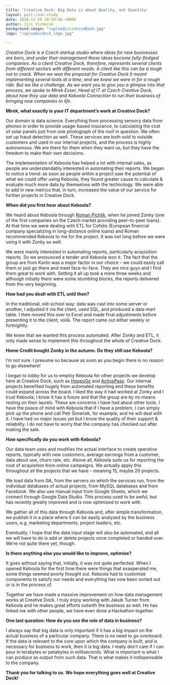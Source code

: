 ```yaml
---
title: 'Creative Dock: Big Data is about Quality, not Quantity'
layout: post-case-study
date: 2018-11-29 10:50:46 +0000
author: Jiri Vicherek
background-image: "/uploads/crativeBack.jpg"
logo: "/uploads/dock_logo.jpg"

---
```

_Creative Dock is a Czech startup studio where ideas for new businesses are born, and under their management these ideas become fully-fledged companies. As a client Creative Dock, therefore, represents several clients from different sectors with different needs. A client like this can be a tough nut to crack. When we won the proposal for Creative Dock it meant implementing several tools at a time, and we knew we were in for a rough ride. But we like a challenge. As we want you to give you a glimpse into that process, we spoke to Mirek Esser, Head of IT at Czech Creative Dock, about how they use data and Keboola Connection to run their business of bringing new companies to life._ 

**Mirek, what exactly is your IT department’s work at Creative Dock?** 

Our domain is data science. Everything from processing sensory data from phones in order to provide usage-based insurance, to calculating the cost of solar panels just from one photograph of the roof in question. We often set up fraud detection as well. These services are both sold to outside customers and used in our internal projects, and the process is highly autonomous. We are there for them when they want us, but they have the freedom to make their own decisions. 

The implementation of Keboola has helped a lot with internal sales, as people are understandably interested in automating their reports. We began to notice a trend: as soon as people within a project saw the potential of what we could offer using Keboola, they found greater cause to calculate & evaluate much more data by themselves with the technology. We were able to add in new metrics that, in turn, increased the value of our service for further projects in Creative Dock.

**When did you first hear about Keboola?**

We heard about Keboola through [Roman Pichlík](https://www.linkedin.com/in/romanpichlik/), when he joined Zonky (one of the first companies on the Czech market providing peer-to-peer loans). At that time we were dealing with ETL for Cofidis (European financial company specializing in long-distance online loans) and Roman recommended Keboola to me for the project. It was not long before we were using it with Zonky as well.

We were mainly interested in automating reports, particularly acquisition reports. So we announced a tender and Keboola won it. The fact that the group are from Karlin was a major factor in our choice – we could easily call them or just go there and meet face-to-face. They are nice guys and I find them great to work with. Setting it all up took a mere three weeks and although initially there were some stumbling blocks, the reports delivered from the very beginning. 

**How had you dealt with ETL until then?**

In the traditional, old-school way: data was cast into some server or another, I adjusted it via the client, used SQL, and produced a data mart table. I then moved this over to Excel and made final adjustments before presenting it to the client, voilà. The report came out either weekly or fortnightly. 

We knew that we wanted this process automated. After Zonky and ETL, it only made sense to implement this throughout the whole of Creative Dock. 

**Home Credit bought Zonky in the autumn. Do they still use Keboola?**

I’m not sure. I presume so because as soon as you begin there is no reason to go elsewhere!

I began to lobby for us to employ Keboola for other projects we develop here at Creative Dock, such as [HoppyGo](https://www.hoppygo.cz/en) and [ActivePass](https://www.activepass.cz/#). Our internal projects benefited hugely from automated reporting and these benefits could expand across the board. I liked the way it had worked at Zonky and I trust Keboola; I know it has a future and that the group are by no means resting on their laurels. These are concerns I have had about other tools. I have the peace of mind with Keboola that if I have a problem, I can simply pick up the phone and call Petr Šimeček, for example, and he will deal with it. I have had no major issues yet but I know the quality of their support & reliability. I do not have to worry that the company has checked out after making the sale. 

**How specifically do you work with Keboola?**

Our data team uses and modifies the actual interface to create operative reports, typically with new customers, average earnings from a customer, data about use, churn rate, etc. Above all, Keboola suits us for reporting the cost of acquisition from online campaigns. We actually apply this throughout all the projects that we have – meaning 15, maybe 20 projects. 

We load data from GA, from the servers on which the services run, from the individual databases of actual projects, from MySQL databases and from Facebook. We also use manual input from Google Sheets, which we connect through Google Data Studio. This process used to be awful, but has recently greatly improved and is now optimized to work with.

We gather all of this data through Keboola and, after simple transformation, we publish it in a place where it can be easily analyzed by the business users, e.g. marketing departments, project leaders, etc.

Eventually, I hope that the data input stage will also be automated, and all we will have to do is add or delete projects once completed or handed over. We’re not quite there yet, though.

**Is there anything else you would like to improve, optimise?**

It goes without saying that, initially, it was not quite perfected. When I opened Keboola for the first time there were things that exasperated me, some things seemed poorly thought out. Keboola had to customize components to satisfy our needs and everything has now been sorted out or is in the process of. 

Together we have made a massive improvement on how data management works at Creative Dock. I truly enjoy working with Jakub Turner from Keboola and he makes great efforts outwith the business as well. He has linked me with other people, we have even done a Hackathon together.

**One last question: How do you see the role of data in business?**

I always say that big data is only important if it has a big impact on the actual business of a particular company. There is no need to go overboard. If the data is relevant to the core upon which the company is built, and is necessary for business to work, then it is big data. I really don’t care if I can pour in terabytes or petabytes in milliseconds. What is important is what I can produce as output from such data. That is what makes it indispensable to the company. 

**Thank you for talking to us. We hope everything goes well at Creative Dock!**